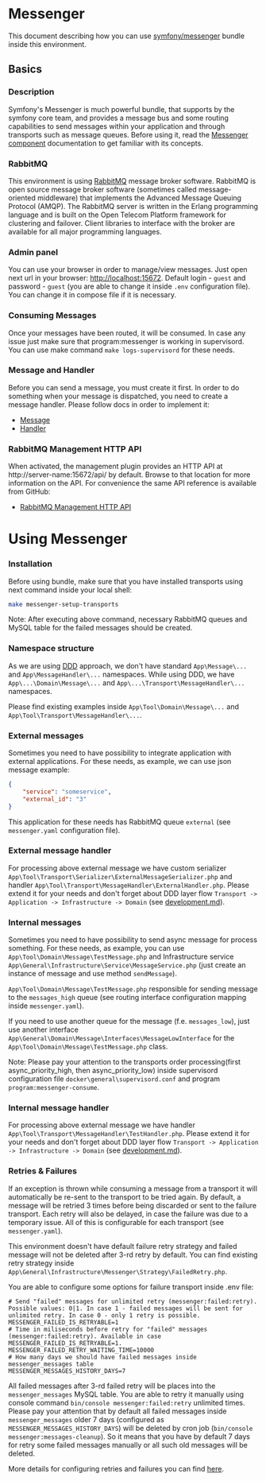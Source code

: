 # Messenger
This document describing how you can use [symfony/messenger](https://symfony.com/doc/current/messenger.html) bundle inside this environment.

## Basics

### Description
Symfony's Messenger is much powerful bundle, that supports by the symfony core team, and provides a message bus and some routing capabilities to send messages within your application and through transports such as message queues. Before using it, read the [Messenger component](https://symfony.com/doc/current/components/messenger.html) documentation to get familiar with its concepts.

### RabbitMQ
This environment is using [RabbitMQ](https://hub.docker.com/_/rabbitmq) message broker software. RabbitMQ is open source message broker software (sometimes called message-oriented middleware) that implements the Advanced Message Queuing Protocol (AMQP). The RabbitMQ server is written in the Erlang programming language and is built on the Open Telecom Platform framework for clustering and failover. Client libraries to interface with the broker are available for all major programming languages.

### Admin panel
You can use your browser in order to manage/view messages. Just open next url in your browser: [http://localhost:15672](http://localhost:15672). Default login - `guest` and password - `guest` (you are able to change it inside `.env` configuration file). You can change it in compose file if it is necessary.

### Consuming Messages
Once your messages have been routed, it will be consumed. In case any issue just make sure that program:messenger is working in supervisord. You can use make command `make logs-supervisord` for these needs.

### Message and Handler
Before you can send a message, you must create it first. In order to do something when your message is dispatched, you need to create a message handler. Please follow docs in order to implement it:

* [Message](https://symfony.com/doc/current/messenger.html#creating-a-message-handler)
* [Handler](https://symfony.com/doc/current/messenger.html#creating-a-message-handler)

### RabbitMQ Management HTTP API
When activated, the management plugin provides an HTTP API at http://server-name:15672/api/ by default. Browse to that location for more information on the API. For convenience the same API reference is available from GitHub:
* [RabbitMQ Management HTTP API](https://rawcdn.githack.com/rabbitmq/rabbitmq-server/v3.11.5/deps/rabbitmq_management/priv/www/api/index.html)


# Using Messenger

### Installation
Before using bundle, make sure that you have installed transports using next command inside your local shell:

```bash
make messenger-setup-transports
```

Note: After executing above command, necessary RabbitMQ queues and MySQL table for the failed messages should be created.

### Namespace structure
As we are using [DDD](https://en.wikipedia.org/wiki/Domain-driven_design) approach, we don't have standard `App\Message\...` and `App\MessageHandler\...` namespaces. While using DDD, we have `App\...\Domain\Message\...` and `App\...\Transport\MessageHandler\...` namespaces.

Please find existing examples inside `App\Tool\Domain\Message\...` and `App\Tool\Transport\MessageHandler\...`.

### External messages
Sometimes you need to have possibility to integrate application with external applications. For these needs, as example, we can use json message example:

```json
{
    "service": "someservice",
    "external_id": "3"
}
```

This application for these needs has RabbitMQ queue `external` (see `messenger.yaml` configuration file).

### External message handler
For processing above external message we have custom serializer `App\Tool\Transport\Serializer\ExternalMessageSerializer.php` and handler `App\Tool\Transport\MessageHandler\ExternalHandler.php`. Please extend it for your needs and don't forget about DDD layer flow `Transport -> Application -> Infrastructure -> Domain` (see [development.md](development.md)).

### Internal messages
Sometimes you need to have possibility to send async message for process something. For these needs, as example, you can use `App\Tool\Domain\Message\TestMessage.php` and Infrastructure service `App\General\Infrastructure\Service\MessageService.php` (just create an instance of message and use method `sendMessage`).

`App\Tool\Domain\Message\TestMessage.php` responsible for sending message to the `messages_high` queue (see routing interface configuration mapping inside `messenger.yaml`).

If you need to use another queue for the message (f.e. `messages_low`), just use another interface `App\General\Domain\Message\Interfaces\MessageLowInterface` for the `App\Tool\Domain\Message\TestMessage.php` class.

Note: Please pay your attention to the transports order processing(first async_priority_high, then async_priority_low) inside supervisord configuration file `docker\general\supervisord.conf` and program `program:messenger-consume`.

### Internal message handler
For processing above external message we have handler `App\Tool\Transport\MessageHandler\TestHandler.php`. Please extend it for your needs and don't forget about DDD layer flow `Transport -> Application -> Infrastructure -> Domain` (see [development.md](development.md)).

### Retries & Failures
If an exception is thrown while consuming a message from a transport it will automatically be re-sent to the transport to be tried again. By default, a message will be retried 3 times before being discarded or sent to the failure transport. Each retry will also be delayed, in case the failure was due to a temporary issue. All of this is configurable for each transport (see `messenger.yaml`).

This environment doesn't have default failure retry strategy and failed message will not be deleted after 3-rd retry by default. You can find existing retry strategy inside `App\General\Infrastructure\Messenger\Strategy\FailedRetry.php`.

You are able to configure some options for failure transport inside .env file:

```dotenv
# Send "failed" messages for unlimited retry (messenger:failed:retry). Possible values: 0|1. In case 1 - failed messages will be sent for unlimited retry. In case 0 - only 1 retry is possible.
MESSENGER_FAILED_IS_RETRYABLE=1
# Time in miliseconds before retry for "failed" messages (messenger:failed:retry). Available in case MESSENGER_FAILED_IS_RETRYABLE=1.
MESSENGER_FAILED_RETRY_WAITING_TIME=10000
# How many days we should have failed messages inside messenger_messages table
MESSENGER_MESSAGES_HISTORY_DAYS=7
```

All failed messages after 3-rd failed retry will be places into the `messenger_messages` MySQL table. You are able to retry it manually using console command `bin/console messenger:failed:retry` unlimited times. Please pay your attention that by default all failed messages inside `messenger_messages` older 7 days (configured as `MESSENGER_MESSAGES_HISTORY_DAYS`) will be deleted by cron job (`bin/console messenger:messages-cleanup`). So it means that you have by default 7 days for retry some failed messages manually or all such old messages will be deleted.

More details for configuring retries and failures you can find [here](https://symfony.com/doc/current/messenger.html#retries-failures).
